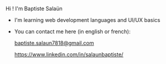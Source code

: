 Hi ! I'm Baptiste Salaün
- I'm learning web development languages and UI/UX basics
- You can contact me here (in english or french): 

  baptiste.salaun7818@gmail.com 
  
  https://www.linkedin.com/in/salaunbaptiste/
  
<!---
Baptiste-Salaun/Baptiste-Salaun is a ✨ special ✨ repository because its `README.md` (this file) appears on your GitHub profile.
You can click the Preview link to take a look at your changes.
--->
